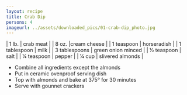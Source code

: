 ```yaml
---
layout: recipe
title: Crab Dip
persons: 4
imageurl: ../assets/downloaded_pics/01-crab-dip_photo.jpg
---
```

<!-- Ingredients -->

| 1 lb. | crab meat |
| 8 oz. |cream cheese |
| 1 teaspoon | horseradish |
| 1 tablespoon | milk |
| 3 tablespoons | green onion minced |
| 1⁄2 teaspoon | salt |
| 1⁄4 teaspoon | pepper |
| 1⁄4 cup | slivered almonds |

<!-- split -->
<!-- Steps -->
* Combine all ingredients except the almonds
* Put in ceramic ovenproof serving dish
* Top with almonds and bake at 375° for 30 minutes
* Serve with gounnet crackers


<!-- |2 cups|whole almonds blanched|
|3 tablespoons|peanut oil|
|1⁄4 cup plus I tbs. sugar 11⁄4 teaspoons salt 
11⁄4 teaspoons cumin 
1 teaspoon hot pepper flakes 1 tablespoon sugar  -->